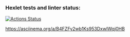 ### Hexlet tests and linter status:
[![Actions Status](https://github.com/yuramummy/frontend-project-46/workflows/hexlet-check/badge.svg)](https://github.com/yuramummy/frontend-project-46/actions)

https://asciinema.org/a/B4FZFy2wb1Ks953DxwIWqj0HB